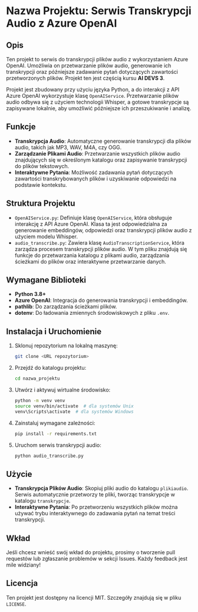 # Nazwa Projektu: Serwis Transkrypcji Audio z Azure OpenAI

## Opis
Ten projekt to serwis do transkrypcji plików audio z wykorzystaniem Azure OpenAI. Umożliwia on przetwarzanie plików audio, generowanie ich transkrypcji oraz późniejsze zadawanie pytań dotyczących zawartości przetworzonych plików. Projekt ten jest częścią kursu **AI DEVS 3**.

Projekt jest zbudowany przy użyciu języka Python, a do interakcji z API Azure OpenAI wykorzystuje klasę `OpenAIService`. Przetwarzanie plików audio odbywa się z użyciem technologii Whisper, a gotowe transkrypcje są zapisywane lokalnie, aby umożliwić późniejsze ich przeszukiwanie i analizę.

## Funkcje
- **Transkrypcja Audio**: Automatyczne generowanie transkrypcji dla plików audio, takich jak MP3, WAV, M4A, czy OGG.
- **Zarządzanie Plikami Audio**: Przetwarzanie wszystkich plików audio znajdujących się w określonym katalogu oraz zapisywanie transkrypcji do plików tekstowych.
- **Interaktywne Pytania**: Możliwość zadawania pytań dotyczących zawartości transkrybowanych plików i uzyskiwanie odpowiedzi na podstawie kontekstu.

## Struktura Projektu
- `OpenAIService.py`: Definiuje klasę `OpenAIService`, która obsługuje interakcję z API Azure OpenAI. Klasa ta jest odpowiedzialna za generowanie embeddingów, odpowiedzi oraz transkrypcji plików audio z użyciem modelu Whisper.
- `audio_transcribe.py`: Zawiera klasę `AudioTranscriptionService`, która zarządza procesem transkrypcji plików audio. W tym pliku znajdują się funkcje do przetwarzania katalogu z plikami audio, zarządzania ścieżkami do plików oraz interaktywne przetwarzanie danych.

## Wymagane Biblioteki
- **Python 3.8+**
- **Azure OpenAI**: Integracja do generowania transkrypcji i embeddingów.
- **pathlib**: Do zarządzania ścieżkami plików.
- **dotenv**: Do ładowania zmiennych środowiskowych z pliku `.env`.

## Instalacja i Uruchomienie
1. Sklonuj repozytorium na lokalną maszynę:
   ```sh
   git clone <URL repozytorium>
   ```
2. Przejdź do katalogu projektu:
   ```sh
   cd nazwa_projektu
   ```
3. Utwórz i aktywuj wirtualne środowisko:
   ```sh
   python -m venv venv
   source venv/bin/activate  # dla systemów Unix
   venv\Scripts\activate  # dla systemów Windows
   ```
4. Zainstaluj wymagane zależności:
   ```sh
   pip install -r requirements.txt
   ```
5. Uruchom serwis transkrypcji audio:
   ```sh
   python audio_transcribe.py
   ```

## Użycie
- **Transkrypcja Plików Audio**: Skopiuj pliki audio do katalogu `plikiaudio`. Serwis automatycznie przetworzy te pliki, tworząc transkrypcje w katalogu `transkrypcje`.
- **Interaktywne Pytania**: Po przetworzeniu wszystkich plików można używać trybu interaktywnego do zadawania pytań na temat treści transkrypcji.

## Wkład
Jeśli chcesz wnieść swój wkład do projektu, prosimy o tworzenie pull requestów lub zgłaszanie problemów w sekcji Issues. Każdy feedback jest mile widziany!

## Licencja
Ten projekt jest dostępny na licencji MIT. Szczegóły znajdują się w pliku `LICENSE`.


